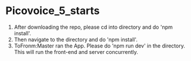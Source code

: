 # Picovoice_5_starts

1. After downloading the repo, please cd into <front-end> directory and do 'npm install'.
2. Then navigate to the <server> directory and do 'npm install'.
3. ToFronm:Master ran the App. Please do 'npm run dev' in the <server> directory. This will run the front-end and server concurrently.

